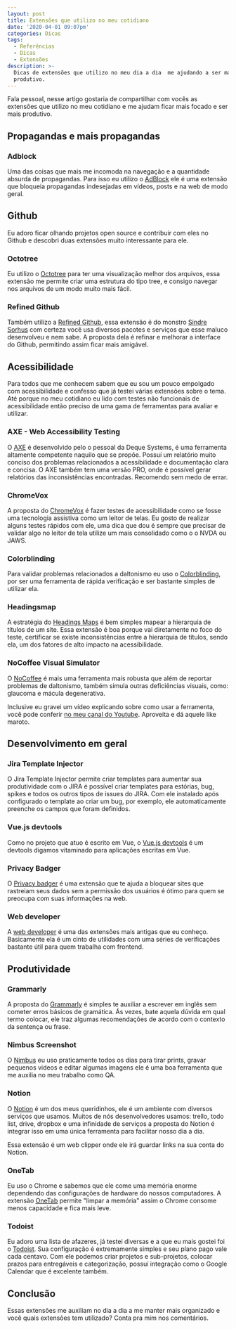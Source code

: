 ```yaml
---
layout: post
title: Extensões que utilizo no meu cotidiano
date: '2020-04-01 09:07pm'
categories: Dicas
tags:
  - Referências
  - Dicas
  - Extensões
description: >-
  Dicas de extensões que utilizo no meu dia a dia  me ajudando a ser mais
  produtivo.
---
```

Fala pessoal, nesse artigo gostaria de compartilhar com vocês as extensões que utilizo no meu cotidiano e me ajudam ficar mais focado e ser mais produtivo. 

## Propagandas e mais propagandas

### Adblock

Uma das coisas que mais me incomoda na navegação e a quantidade absurda de propagandas. Para isso eu utilizo o [AdBlock](https://chrome.google.com/webstore/detail/adblock-%E2%80%94-best-ad-blocker/gighmmpiobklfepjocnamgkkbiglidom?hl=pt-BR) ele é uma extensão que bloqueia propagandas indesejadas em vídeos, posts e na web de modo geral. 

## Github

Eu adoro ficar olhando projetos open source e contribuir com eles no Github e descobri duas extensões muito interessante para ele. 

### Octotree

Eu utilizo o [Octotree](https://chrome.google.com/webstore/detail/octotree/bkhaagjahfmjljalopjnoealnfndnagc?hl=pt-BR) para ter uma visualização melhor dos arquivos, essa extensão me permite criar uma estrutura do tipo tree, e consigo navegar nos arquivos de um modo muito mais fácil. 

### Refined Github

Também utilizo a [Refined Github](https://chrome.google.com/webstore/detail/refined-github/hlepfoohegkhhmjieoechaddaejaokhf?hl=pt-BR), essa extensão é do monstro [Sindre Sorhus](https://sindresorhus.com/) com certeza você usa diversos pacotes e serviços que esse maluco desenvolveu e nem sabe. A proposta dela é refinar e melhorar a interface do Github, permitindo assim ficar mais amigável.  

## Acessibilidade

Para todos que me conhecem sabem que eu sou um pouco empolgado com acessibilidade e confesso que já testei várias extensões sobre o tema. Até porque no meu cotidiano eu lido com testes não funcionais de acessibilidade então preciso de uma gama de ferramentas para avaliar e utilizar. 

### AXE - Web Accessibility Testing

O [AXE](https://chrome.google.com/webstore/detail/axe-web-accessibility-tes/lhdoppojpmngadmnindnejefpokejbdd?hl=pt-BR) é desenvolvido pelo o pessoal da Deque Systems, é uma ferramenta altamente competente naquilo que se propõe. Possuí um relatório muito conciso dos problemas relacionados a acessibilidade e documentação clara e concisa. O AXE também tem uma versão PRO, onde é possível gerar relatórios das inconsistências encontradas. Recomendo sem medo de errar.

###  ChromeVox 

A proposta do [ChromeVox](https://chrome.google.com/webstore/detail/chromevox-classic-extensi/kgejglhpjiefppelpmljglcjbhoiplfn?hl=pt-BR) é fazer testes de acessibilidade como se fosse uma tecnologia assistiva como um leitor de telas. Eu gosto de realizar alguns testes rápidos com ele, uma dica que dou é sempre que precisar de validar algo no leitor de tela utilize um mais consolidado como o o NVDA ou JAWS.

### Colorblinding

Para validar problemas relacionados a daltonismo eu uso o [Colorblinding](https://chrome.google.com/webstore/detail/colorblinding/dgbgleaofjainknadoffbjkclicbbgaa?hl=pt-BR), por ser uma ferramenta de rápida verificação e ser bastante simples de utilizar ela. 

### Headingsmap

A estratégia do [Headings Maps](https://chrome.google.com/webstore/detail/headingsmap/flbjommegcjonpdmenkdiocclhjacmbi?hl=pt-BR) é bem simples mapear a hierarquia de títulos de um site. Essa extensão é boa porque vai diretamente no foco do teste, certificar se existe inconsistências entre a hierarquia de títulos, sendo ela, um dos fatores de alto impacto na acessibilidade.

### NoCoffee Visual Simulator

O  [NoCoffee](https://chrome.google.com/webstore/detail/nocoffee/jjeeggmbnhckmgdhmgdckeigabjfbddl?hl=pt-BR) é mais uma ferramenta mais robusta que além de reportar problemas de daltonismo, também simula outras deficiências visuais, como: glaucoma e mácula degenerativa.

Inclusive eu gravei um vídeo explicando sobre como usar a ferramenta, você pode conferir [no meu canal do Youtube](https://www.youtube.com/watch?v=EqBwK3BJcPY). Aproveita e dá aquele like maroto. 

## Desenvolvimento em geral

### Jira Template Injector

O Jira Template Injector permite criar templates para aumentar sua produtividade com o JIRA é possível criar templates para estórias, bug, spikes e todos os outros tipos de issues do JIRA. Com ele instalado após configurado o template ao criar um bug, por exemplo, ele automaticamente preenche os campos que foram definidos. 

### Vue.js devtools

Como no projeto que atuo é escrito em Vue, o [Vue.js devtools](https://chrome.google.com/webstore/detail/vuejs-devtools/nhdogjmejiglipccpnnnanhbledajbpd?hl=pt-BR) é um devtools digamos vitaminado para aplicações escritas em Vue. 

### Privacy Badger

O [Privacy badger](https://chrome.google.com/webstore/detail/privacy-badger/pkehgijcmpdhfbdbbnkijodmdjhbjlgp?hl=pt-BR) é uma extensão que te ajuda a bloquear sites que rastreiam seus dados sem a permissão dos usuários é ótimo para quem se preocupa com suas informações na web.

### Web developer

A [web developer](https://chrome.google.com/webstore/detail/web-developer/bfbameneiokkgbdmiekhjnmfkcnldhhm?hl=pt-BR) é uma das extensões mais antigas que eu conheço. Basicamente ela é um cinto de utilidades com uma séries de verificações bastante útil para quem trabalha com frontend. 

## Produtividade

### Grammarly

A proposta do [Grammarly](https://chrome.google.com/webstore/detail/grammarly-for-chrome/kbfnbcaeplbcioakkpcpgfkobkghlhen?hl=pt-BR) é simples te auxiliar a escrever em inglês sem cometer erros básicos de gramática. Ás vezes, bate aquela dúvida em qual termo colocar, ele traz algumas recomendações de acordo com o contexto da sentença ou frase. 

### Nimbus Screenshot

O [Nimbus](https://chrome.google.com/webstore/detail/nimbus-screenshot-screen/bpconcjcammlapcogcnnelfmaeghhagj) eu uso praticamente todos os dias para tirar prints, gravar pequenos videos e editar algumas imagens ele é uma boa ferramenta que me auxilia no meu trabalho como QA.

### Notion

O [Notion](https://chrome.google.com/webstore/detail/notion-web-clipper/knheggckgoiihginacbkhaalnibhilkk?hl=pt-BR) é um dos meus queridinhos, ele é um ambiente com diversos serviços que usamos. Muitos de nós desenvolvedores usamos: trello, todo list, drive, dropbox e uma infinidade de serviços a proposta do Notion é integrar isso em uma única ferramenta para facilitar nosso dia a dia. 

Essa extensão é um web clipper onde ele irá guardar links na sua conta do Notion. 

### OneTab

Eu uso o Chrome e sabemos que ele come uma memória enorme dependendo das configurações de hardware do nossos computadores. A extensão [OneTab](https://chrome.google.com/webstore/detail/onetab/chphlpgkkbolifaimnlloiipkdnihall?hl=pt-BR) permite "limpar a memória" assim o Chrome consome menos capacidade e fica mais leve. 

### Todoist

Eu adoro uma lista de afazeres, já testei diversas e a que eu mais gostei foi o [Todoist](https://chrome.google.com/webstore/detail/todoist-for-chrome/jldhpllghnbhlbpcmnajkpdmadaolakh?hl=pt-BR). Sua configuração é extremamente simples e seu plano pago vale cada centavo. Com ele podemos criar projetos e sub-projetos, colocar prazos para entregáveis e categorização, possuí integração como o Google Calendar que é excelente também. 

## Conclusão

Essas extensões me auxiliam no dia a dia a me manter mais organizado e você quais extensões tem utilizado? Conta pra mim nos comentários.